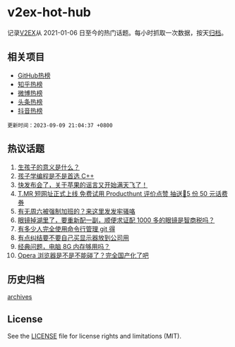 # v2ex-hot-hub

 记录[V2EX](https://www.v2ex.com/)从 2021-01-06 日至今的热门话题。每小时抓取一次数据，按天[归档](archives)。
 
 ## 相关项目

- [GitHub热榜](https://github.com/snaildev/github-hot-hub)
- [知乎热榜](https://github.com/snaildev/zhihu-hot-hub)
- [微博热榜](https://github.com/snaildev/weibo-hot-hub)
- [头条热榜](https://github.com/snaildev/toutiao-hot-hub)
- [抖音热榜](https://github.com/snaildev/douyin-hot-hub)


 `更新时间：2023-09-09 21:04:37 +0800`

## 热议话题

1. [生孩子的意义是什么？](https://www.v2ex.com/t/972200)
1. [孩子学编程是不是首选 C++](https://www.v2ex.com/t/972165)
1. [快发布会了，关于苹果的谣言又开始满天飞了！](https://www.v2ex.com/t/972227)
1. [T.MR 短网址正式上线 免费试用 Producthunt 评价点赞 抽送🎁5 份 50 元话费券](https://www.v2ex.com/t/972155)
1. [有无周六被强制加班的？来这里发发牢骚咯](https://www.v2ex.com/t/972193)
1. [眼镜掉湖里了，要重新配一副，顺便求证配 1000 多的眼镜是智商税吗？](https://www.v2ex.com/t/972194)
1. [有多少人完全使用命令行管理 git 得](https://www.v2ex.com/t/972261)
1. [有点纠结要不要自己买显示器放到公司用](https://www.v2ex.com/t/972195)
1. [经典问题，电脑 8G 内存够用吗？](https://www.v2ex.com/t/972142)
1. [Opera 浏览器是不是不能碰了？完全国产化了吧](https://www.v2ex.com/t/972197)

## 历史归档

[archives](archives)

## License

See the [LICENSE](LICENSE) file for license rights and limitations (MIT).
